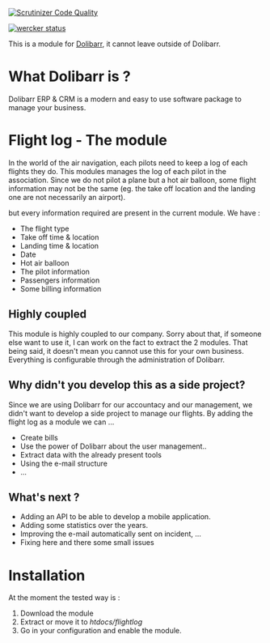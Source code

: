 [![Scrutinizer Code Quality](https://scrutinizer-ci.com/g/laudeco/bbc-dolibarr-flightlog/badges/quality-score.png?b=master)](https://scrutinizer-ci.com/g/laudeco/bbc-dolibarr-flightlog/?branch=master)

[![wercker status](https://app.wercker.com/status/06514c2e434e17789f8ac5840bef3d5a/s/master "wercker status")](https://app.wercker.com/project/byKey/06514c2e434e17789f8ac5840bef3d5a)

This is a module for [Dolibarr](http://dolibarr.org), it cannot leave outside of Dolibarr.

# What Dolibarr is ?
Dolibarr ERP & CRM is a modern and easy to use software package to manage your business.

# Flight log - The module
In the world of the air navigation, each pilots need to keep a log of each flights they do. 
This modules manages the log of each pilot in the association. 
Since we do not pilot a plane but a hot air balloon, some flight information may not be the same (eg. the take off location and the landing one are not necessarily an airport).

but every information required are present in the current module. We have :
* The flight type
* Take off time & location
* Landing time & location
* Date
* Hot air balloon
* The pilot information
* Passengers information
* Some billing information


## Highly coupled
This module is highly coupled to our company. Sorry about that, if someone else want to use it, I can work on the fact to extract the 2 modules. That being said, it doesn't mean you cannot use this for your own business. Everything is configurable through the administration of Dolibarr. 

## Why didn't you develop this as a side project?
Since we are using Dolibarr for our accountacy and our management, we didn't want to develop a side project to manage our flights. By adding the flight log as a module we can ... 
* Create bills
* Use the power of Dolibarr about the user management..
* Extract data with the already present tools
* Using the e-mail structure
* ...

## What's next ?
* Adding an API to be able to develop a mobile application.
* Adding some statistics over the years.
* Improving the e-mail automatically sent on incident, ...
* Fixing here and there some small issues

 
# Installation

At the moment the tested way is :
1. Download the module
2. Extract or move it to _htdocs/flightlog_
3. Go in your configuration and enable the module.